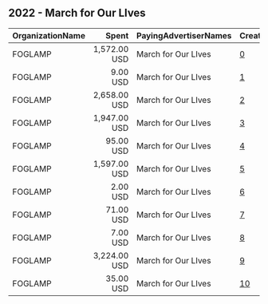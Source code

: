 ## 2022 - March for Our LIves 
|OrganizationName|Spent|PayingAdvertiserNames|CreativeUrls|Impressions|Genders|AgeBrackets|CountryCodes|BillingAddresses|CandidateBallotInformation|
|:---|---:|:---|:---|---:|:---|:---|:---|:---|:---|
|FOGLAMP|1,572.00 USD|March for Our LIves|[0](https://www.snap.com/political-ads/asset/a41f54540bda9fa37c1fca7d63ed0c98fc6245fe9dd09b50bd31de57bc0259f5?mediaType=mp4)|203,553||18+|united states|"One Thomas Circle,Washigton,20005,US"||
|FOGLAMP|9.00 USD|March for Our LIves|[1](https://www.snap.com/political-ads/asset/38a88d3a432c47e943bff536e8f6904f891c0d12a8c9b51934f250c1b8de5655?mediaType=mp4)|893||18+|united states|"One Thomas Circle,Washigton,20005,US"|March for Our Lives|
|FOGLAMP|2,658.00 USD|March for Our LIves|[2](https://www.snap.com/political-ads/asset/7d0ea1d9c38812fcc3cc714e61c9a64225361e2b98a30c013a5ad5fea9e3397b?mediaType=mp4)|342,328||18+|united states|"One Thomas Circle,Washigton,20005,US"||
|FOGLAMP|1,947.00 USD|March for Our LIves|[3](https://www.snap.com/political-ads/asset/3cd7c49646b18de287466bc5b9df4419e259f7b0c4eed077d3da0122b2f4237a?mediaType=mp4)|250,075||18+|united states|"One Thomas Circle,Washigton,20005,US"||
|FOGLAMP|95.00 USD|March for Our LIves|[4](https://www.snap.com/political-ads/asset/3cd7c49646b18de287466bc5b9df4419e259f7b0c4eed077d3da0122b2f4237a?mediaType=mp4)|8,028||18+|united states|"One Thomas Circle,Washigton,20005,US"|March for Our Lives|
|FOGLAMP|1,597.00 USD|March for Our LIves|[5](https://www.snap.com/political-ads/asset/38a88d3a432c47e943bff536e8f6904f891c0d12a8c9b51934f250c1b8de5655?mediaType=mp4)|205,893||18+|united states|"One Thomas Circle,Washigton,20005,US"||
|FOGLAMP|2.00 USD|March for Our LIves|[6](https://www.snap.com/political-ads/asset/3cd7c49646b18de287466bc5b9df4419e259f7b0c4eed077d3da0122b2f4237a?mediaType=mp4)|392||18+|united states|"One Thomas Circle,Washigton,20005,US"|March for Our Lives|
|FOGLAMP|71.00 USD|March for Our LIves|[7](https://www.snap.com/political-ads/asset/89d4dbe3e97664e3043d0eb349db425c777f4e6a33fa68a2801b5beec935f048?mediaType=mp4)|4,762||18+|united states|"One Thomas Circle,Washigton,20005,US"|March for Our Lives|
|FOGLAMP|7.00 USD|March for Our LIves|[8](https://www.snap.com/political-ads/asset/7d0ea1d9c38812fcc3cc714e61c9a64225361e2b98a30c013a5ad5fea9e3397b?mediaType=mp4)|621||18+|united states|"One Thomas Circle,Washigton,20005,US"|March for Our Lives|
|FOGLAMP|3,224.00 USD|March for Our LIves|[9](https://www.snap.com/political-ads/asset/89d4dbe3e97664e3043d0eb349db425c777f4e6a33fa68a2801b5beec935f048?mediaType=mp4)|413,111||18+|united states|"One Thomas Circle,Washigton,20005,US"||
|FOGLAMP|35.00 USD|March for Our LIves|[10](https://www.snap.com/political-ads/asset/a41f54540bda9fa37c1fca7d63ed0c98fc6245fe9dd09b50bd31de57bc0259f5?mediaType=mp4)|3,555||18+|united states|"One Thomas Circle,Washigton,20005,US"|March for Our Lives|
